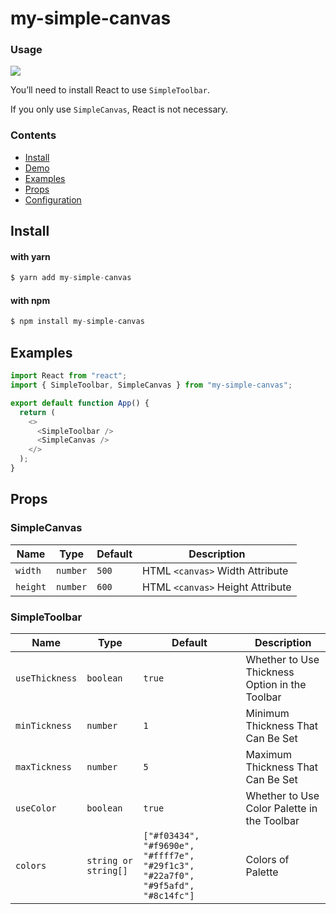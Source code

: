 # my-simple-canvas

### Usage

<img src="https://user-images.githubusercontent.com/51523573/125589962-488c4ca8-3f83-45a0-acc2-c6021d2b48e5.gif">

You’ll need to install React to use `SimpleToolbar`.

If you only use `SimpleCanvas`, React is not necessary.

### Contents

- [Install](#install)
- [Demo](#demo)
- [Examples](#examples)
- [Props](#props)
- [Configuration](#configuration)

## Install

#### with yarn

```js
$ yarn add my-simple-canvas
```

#### with npm

```js
$ npm install my-simple-canvas
```

## Examples

```js
import React from "react";
import { SimpleToolbar, SimpleCanvas } from "my-simple-canvas";

export default function App() {
  return (
    <>
      <SimpleToolbar />
      <SimpleCanvas />
    </>
  );
}
```

## Props

### SimpleCanvas

| Name     | Type     | Default | Description                      |
| -------- | -------- | ------- | -------------------------------- |
| `width`  | `number` | `500`   | HTML `<canvas>` Width Attribute  |
| `height` | `number` | `600`   | HTML `<canvas>` Height Attribute |

### SimpleToolbar

| Name           | Type                 | Default                                                                         | Description                                    |
| -------------- | -------------------- | ------------------------------------------------------------------------------- | ---------------------------------------------- |
| `useThickness` | `boolean`            | `true`                                                                          | Whether to Use Thickness Option in the Toolbar |
| `minTickness`  | `number`             | `1`                                                                             | Minimum Thickness That Can Be Set              |
| `maxTickness`  | `number`             | `5`                                                                             | Maximum Thickness That Can Be Set              |
| `useColor`     | `boolean`            | `true`                                                                          | Whether to Use Color Palette in the Toolbar    |
| `colors`       | `string or string[]` | `["#f03434", "#f9690e", "#ffff7e", "#29f1c3", "#22a7f0", "#9f5afd", "#8c14fc"]` | Colors of Palette                              |

